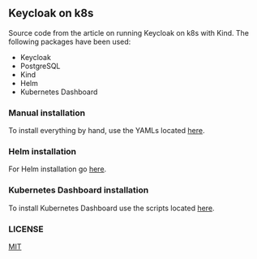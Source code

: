## Keycloak on k8s

Source code from the article on running Keycloak on k8s with Kind. The following packages have been used:

* Keycloak
* PostgreSQL
* Kind
* Helm
* Kubernetes Dashboard

### Manual installation

To install everything by hand, use the YAMLs located [here](./deployments/manual/README.md).

### Helm installation

For Helm installation go [here](./deployments/helm/README.md).

### Kubernetes Dashboard installation

To install Kubernetes Dashboard use the scripts located [here](./kube_dashboard/README.md).

### LICENSE
[MIT](LICNSE.md)